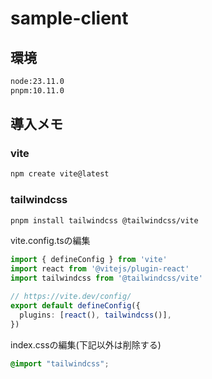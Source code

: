 # sample-client

## 環境

```txt
node:23.11.0
pnpm:10.11.0
```

## 導入メモ

### vite

```sh
npm create vite@latest
```

### tailwindcss

```sh
pnpm install tailwindcss @tailwindcss/vite
```

vite.config.tsの編集

```ts
import { defineConfig } from 'vite'
import react from '@vitejs/plugin-react'
import tailwindcss from '@tailwindcss/vite'

// https://vite.dev/config/
export default defineConfig({
  plugins: [react(), tailwindcss()],
})
```

index.cssの編集(下記以外は削除する)

```css
@import "tailwindcss";
```
